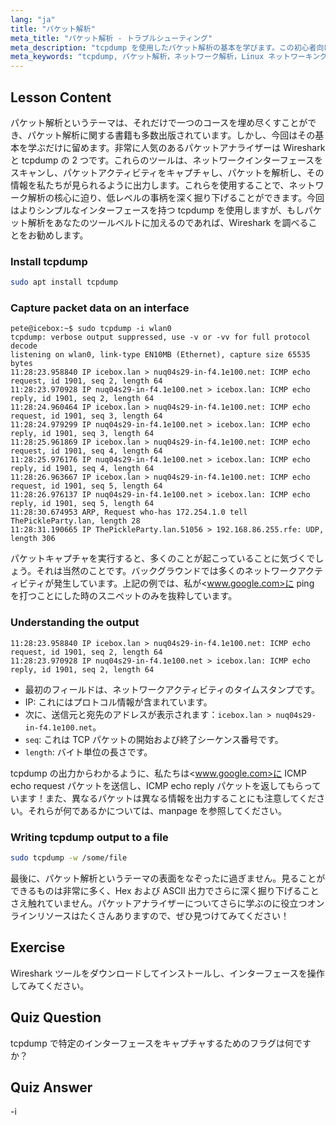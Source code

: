 ```yaml
---
lang: "ja"
title: "パケット解析"
meta_title: "パケット解析 - トラブルシューティング"
meta_description: "tcpdump を使用したパケット解析の基本を学びます。この初心者向けの Linux ガイドで、ネットワークトラフィックを理解し、データをキャプチャし、出力を解釈します。"
meta_keywords: "tcpdump, パケット解析，ネットワーク解析，Linux ネットワーキング，初心者チュートリアル，Wireshark, Linux コマンド，ネットワークトラフィック"
---
```


## Lesson Content

パケット解析というテーマは、それだけで一つのコースを埋め尽くすことができ、パケット解析に関する書籍も多数出版されています。しかし、今回はその基本を学ぶだけに留めます。非常に人気のあるパケットアナライザーは Wireshark と tcpdump の 2 つです。これらのツールは、ネットワークインターフェースをスキャンし、パケットアクティビティをキャプチャし、パケットを解析し、その情報を私たちが見られるように出力します。これらを使用することで、ネットワーク解析の核心に迫り、低レベルの事柄を深く掘り下げることができます。今回はよりシンプルなインターフェースを持つ tcpdump を使用しますが、もしパケット解析をあなたのツールベルトに加えるのであれば、Wireshark を調べることをお勧めします。

### Install tcpdump

```bash
sudo apt install tcpdump
```

### Capture packet data on an interface

```plaintext
pete@icebox:~$ sudo tcpdump -i wlan0
tcpdump: verbose output suppressed, use -v or -vv for full protocol decode
listening on wlan0, link-type EN10MB (Ethernet), capture size 65535 bytes
11:28:23.958840 IP icebox.lan > nuq04s29-in-f4.1e100.net: ICMP echo request, id 1901, seq 2, length 64
11:28:23.970928 IP nuq04s29-in-f4.1e100.net > icebox.lan: ICMP echo reply, id 1901, seq 2, length 64
11:28:24.960464 IP icebox.lan > nuq04s29-in-f4.1e100.net: ICMP echo request, id 1901, seq 3, length 64
11:28:24.979299 IP nuq04s29-in-f4.1e100.net > icebox.lan: ICMP echo reply, id 1901, seq 3, length 64
11:28:25.961869 IP icebox.lan > nuq04s29-in-f4.1e100.net: ICMP echo request, id 1901, seq 4, length 64
11:28:25.976176 IP nuq04s29-in-f4.1e100.net > icebox.lan: ICMP echo reply, id 1901, seq 4, length 64
11:28:26.963667 IP icebox.lan > nuq04s29-in-f4.1e100.net: ICMP echo request, id 1901, seq 5, length 64
11:28:26.976137 IP nuq04s29-in-f4.1e100.net > icebox.lan: ICMP echo reply, id 1901, seq 5, length 64
11:28:30.674953 ARP, Request who-has 172.254.1.0 tell ThePickleParty.lan, length 28
11:28:31.190665 IP ThePickleParty.lan.51056 > 192.168.86.255.rfe: UDP, length 306
```

パケットキャプチャを実行すると、多くのことが起こっていることに気づくでしょう。それは当然のことです。バックグラウンドでは多くのネットワークアクティビティが発生しています。上記の例では、私が<www.google.com>に ping を打つことにした時のスニペットのみを抜粋しています。

### Understanding the output

```plaintext
11:28:23.958840 IP icebox.lan > nuq04s29-in-f4.1e100.net: ICMP echo request, id 1901, seq 2, length 64
11:28:23.970928 IP nuq04s29-in-f4.1e100.net > icebox.lan: ICMP echo reply, id 1901, seq 2, length 64
```

- 最初のフィールドは、ネットワークアクティビティのタイムスタンプです。
- IP: これにはプロトコル情報が含まれています。
- 次に、送信元と宛先のアドレスが表示されます：`icebox.lan > nuq04s29-in-f4.1e100.net`。
- `seq`: これは TCP パケットの開始および終了シーケンス番号です。
- `length`: バイト単位の長さです。

tcpdump の出力からわかるように、私たちは<www.google.com>に ICMP echo request パケットを送信し、ICMP echo reply パケットを返してもらっています！また、異なるパケットは異なる情報を出力することにも注意してください。それらが何であるかについては、manpage を参照してください。

### Writing tcpdump output to a file

```bash
sudo tcpdump -w /some/file
```

最後に、パケット解析というテーマの表面をなぞったに過ぎません。見ることができるものは非常に多く、Hex および ASCII 出力でさらに深く掘り下げることさえ触れていません。パケットアナライザーについてさらに学ぶのに役立つオンラインリソースはたくさんありますので、ぜひ見つけてみてください！

## Exercise

Wireshark ツールをダウンロードしてインストールし、インターフェースを操作してみてください。

## Quiz Question

tcpdump で特定のインターフェースをキャプチャするためのフラグは何ですか？

## Quiz Answer

-i
